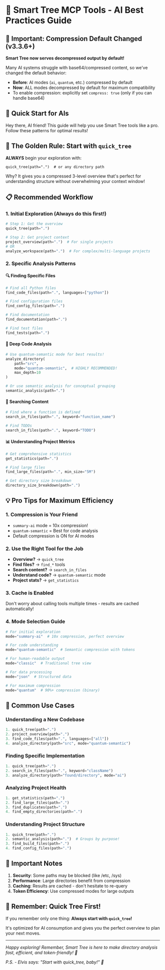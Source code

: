# 🤖 Smart Tree MCP Tools - AI Best Practices Guide

## 🚨 Important: Compression Default Changed (v3.3.6+)

**Smart Tree now serves decompressed output by default!** 

Many AI systems struggle with base64/compressed content, so we've changed the default behavior:
- **Before**: AI modes (`ai`, `quantum`, etc.) compressed by default
- **Now**: ALL modes decompressed by default for maximum compatibility
- To enable compression: explicitly set `compress: true` (only if you can handle base64)

## 🚀 Quick Start for AIs

Hey there, AI friend! This guide will help you use Smart Tree tools like a pro. Follow these patterns for optimal results!

## 🌟 The Golden Rule: Start with `quick_tree`

**ALWAYS** begin your exploration with:
```
quick_tree(path=".")  # or any directory path
```

Why? It gives you a compressed 3-level overview that's perfect for understanding structure without overwhelming your context window!

## 📋 Recommended Workflow

### 1. Initial Exploration (Always do this first!)
```python
# Step 1: Get the overview
quick_tree(path=".")

# Step 2: Get project context
project_overview(path=".")  # For single projects
# OR
analyze_workspace(path=".")  # For complex/multi-language projects
```

### 2. Specific Analysis Patterns

#### 🔍 Finding Specific Files
```python
# Find all Python files
find_code_files(path=".", languages=["python"])

# Find configuration files
find_config_files(path=".")

# Find documentation
find_documentation(path=".")

# Find test files
find_tests(path=".")
```

#### 🧠 Deep Code Analysis
```python
# Use quantum-semantic mode for best results!
analyze_directory(
    path="src",
    mode="quantum-semantic",  # HIGHLY RECOMMENDED!
    max_depth=10
)

# Or use semantic analysis for conceptual grouping
semantic_analysis(path=".")
```

#### 🔎 Searching Content
```python
# Find where a function is defined
search_in_files(path=".", keyword="function_name")

# Find TODOs
search_in_files(path=".", keyword="TODO")
```

#### 📊 Understanding Project Metrics
```python
# Get comprehensive statistics
get_statistics(path=".")

# Find large files
find_large_files(path=".", min_size="5M")

# Get directory size breakdown
directory_size_breakdown(path=".")
```

## 💡 Pro Tips for Maximum Efficiency

### 1. **Compression is Your Friend**
- `summary-ai` mode = 10x compression!
- `quantum-semantic` = Best for code analysis
- Default compression is ON for AI modes

### 2. **Use the Right Tool for the Job**
- **Overview?** → `quick_tree`
- **Find files?** → `find_*` tools
- **Search content?** → `search_in_files`
- **Understand code?** → `quantum-semantic` mode
- **Project stats?** → `get_statistics`

### 3. **Cache is Enabled**
Don't worry about calling tools multiple times - results are cached automatically!

### 4. **Mode Selection Guide**
```python
# For initial exploration
mode="summary-ai"  # 10x compression, perfect overview

# For code understanding
mode="quantum-semantic"  # Semantic compression with tokens

# For human-readable output
mode="classic"  # Traditional tree view

# For data processing
mode="json"  # Structured data

# For maximum compression
mode="quantum"  # 90%+ compression (binary)
```

## 🎯 Common Use Cases

### Understanding a New Codebase
```python
1. quick_tree(path=".")
2. project_overview(path=".")
3. find_code_files(path=".", languages=["all"])
4. analyze_directory(path="src", mode="quantum-semantic")
```

### Finding Specific Implementation
```python
1. quick_tree(path=".")
2. search_in_files(path=".", keyword="className")
3. analyze_directory(path="found/directory", mode="ai")
```

### Analyzing Project Health
```python
1. get_statistics(path=".")
2. find_large_files(path=".")
3. find_duplicates(path=".")
4. find_empty_directories(path=".")
```

### Understanding Project Structure
```python
1. quick_tree(path=".")
2. semantic_analysis(path=".")  # Groups by purpose!
3. find_build_files(path=".")
4. find_config_files(path=".")
```

## 🚨 Important Notes

1. **Security**: Some paths may be blocked (like /etc, /sys)
2. **Performance**: Large directories benefit from compression
3. **Caching**: Results are cached - don't hesitate to re-query
4. **Token Efficiency**: Use compressed modes for large outputs

## 🎸 Remember: Quick Tree First!

If you remember only one thing: **Always start with `quick_tree`!**

It's optimized for AI consumption and gives you the perfect overview to plan your next moves.

---

*Happy exploring! Remember, Smart Tree is here to make directory analysis fast, efficient, and token-friendly! 🌳*

*P.S. - Elvis says: "Start with quick_tree, baby!" 🎸* 